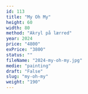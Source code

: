 ```yaml
---
id: 113
title: "My Oh My"
height: 60
width: 80
method: "Akryl på lærred"
year: 2024
price: "4800"
exPrice: "3800"
status: ""
fileName: "2024-my-oh-my.jpg"
medie: "painting"
draft: "False"
slug: "my-oh-my"
weight: "190"
---
```

